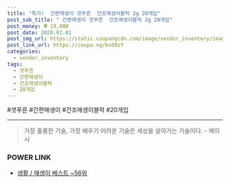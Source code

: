 ```yaml
--- 
title: "특가!  간편매생이 갯푸른  건조매생이블럭 2g 20개입" 
post_sub_title: " 간편매생이 갯푸른  건조매생이블럭 2g 20개입" 
post_money: ₩ 19,800 
post_date: 2020.02.01 
post_img_url: https://static.coupangcdn.com/image/vendor_inventory/images/2019/01/08/15/0/713badfc-ceb0-4ff4-b110-b63fd44ca490.jpg 
post_link_url: https://coupa.ng/bnOOzY 
categories: 
  - vendor_inventory 
tags: 
  - 갯푸른 
  - 간편매생이 
  - 건조매생이블럭 
  - 20개입 
--- 
```

  #갯푸른 #간편매생이 #건조매생이블럭 #20개입 
<hr> 

> 가장 훌륭한 기술, 가장 배우기 어려운 기술은 세상을 살아가는 기술이다. - 메이시 


### POWER LINK

* <a href="https://blog.naver.com/santokki14/221792754509" target="_blank">생활 / 매생이 베스트 ~56위</a>
